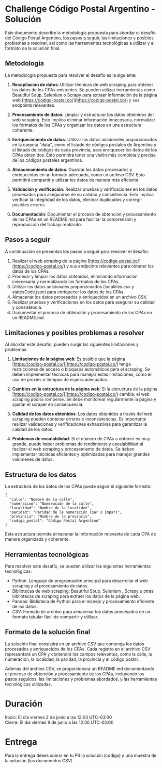 # Challenge Código Postal Argentino - Solución

Este documento describe la metodología propuesta para abordar el desafío del Código Postal Argentino, los pasos a seguir, las limitaciones y posibles problemas a resolver, así como las herramientas tecnológicas a utilizar y el formato de la solución final.

## Metodología

La metodología propuesta para resolver el desafío es la siguiente:

1. **Recopilación de datos**: Utilizar técnicas de web scraping para obtener los datos de los CPAs existentes. Se pueden utilizar herramientas como Beautiful Soup, Selenium o Scrapy para extraer información de la página web [https://codigo-postal.co/](https://codigo-postal.co/) y sus endpoints relevantes.

2. **Procesamiento de datos**: Limpiar y estructurar los datos obtenidos del web scraping. Esto implica eliminar información innecesaria, normalizar los formatos de los CPAs y organizar los datos en una estructura coherente.

3. **Enriquecimiento de datos**: Utilizar los datos adicionales proporcionados en la carpeta "data", como el listado de códigos postales de Argentina y el listado de códigos de cada provincia, para enriquecer los datos de los CPAs obtenidos. Esto permitirá tener una visión más completa y precisa de los códigos postales argentinos.

4. **Almacenamiento de datos**: Guardar los datos procesados y enriquecidos en un formato adecuado, como un archivo CSV. Esto permitirá compartir y utilizar los datos de manera más eficiente.

5. **Validación y verificación**: Realizar pruebas y verificaciones en los datos procesados para asegurarse de su calidad y consistencia. Esto implica verificar la integridad de los datos, eliminar duplicados y corregir posibles errores.

6. **Documentación**: Documentar el proceso de obtención y procesamiento de los CPAs en un README.md para facilitar la comprensión y reproducción del trabajo realizado.

## Pasos a seguir

A continuación se presentan los pasos a seguir para resolver el desafío:

1. Realizar el web scraping de la página [https://codigo-postal.co/](https://codigo-postal.co/) y sus endpoints relevantes para obtener los datos de los CPAs.
2. Procesar y limpiar los datos obtenidos, eliminando información innecesaria y normalizando los formatos de los CPAs.
3. Utilizar los datos adicionales proporcionados (localities.csv y statesCode.json) para enriquecer los datos de los CPAs.
4. Almacenar los datos procesados y enriquecidos en un archivo CSV.
5. Realizar pruebas y verificaciones en los datos para asegurar su calidad y consistencia.
6. Documentar el proceso de obtención y procesamiento de los CPAs en un README.md.

## Limitaciones y posibles problemas a resolver

Al abordar este desafío, pueden surgir las siguientes limitaciones y problemas:

1. **Limitaciones de la página web**: Es posible que la página [https://codigo-postal.co/](https://codigo-postal.co/) tenga restricciones de acceso o bloqueos automáticos para el scraping. Se deben implementar técnicas para manejar estas limitaciones, como el uso de proxies o tiempos de espera adecuados.



2. **Cambios en la estructura de la página web**: Si la estructura de la página [https://codigo-postal.co/](https://codigo-postal.co/) cambia, el web scraping podría romperse. Se debe monitorear regularmente la página y ajustar el scraper en consecuencia.

3. **Calidad de los datos obtenidos**: Los datos obtenidos a través del web scraping pueden contener errores o inconsistencias. Es importante realizar validaciones y verificaciones exhaustivas para garantizar la calidad de los datos.

4. **Problemas de escalabilidad**: Si el número de CPAs a obtener es muy grande, puede haber problemas de rendimiento y escalabilidad al realizar el web scraping y procesamiento de datos. Se deben implementar técnicas eficientes y optimizadas para manejar grandes volúmenes de datos.

## Estructura de los datos

La estructura de los datos de los CPAs puede seguir el siguiente formato:

```
{
  "calle": "Nombre de la calle",
  "numeracion": "Numeración de la calle",
  "localidad": "Nombre de la localidad",
  "paridad": "Paridad de la numeración (par o impar)",
  "provincia": "Nombre de la provincia",
  "codigo_postal": "Código Postal Argentino"
}
```

Esta estructura permite almacenar la información relevante de cada CPA de manera organizada y coherente.

## Herramientas tecnológicas

Para resolver este desafío, se pueden utilizar las siguientes herramientas tecnológicas:

- Python: Lenguaje de programación principal para desarrollar el web scraping y el procesamiento de datos.
- Bibliotecas de web scraping: Beautiful Soup, Selenium , Scrapy u otras bibliotecas de scraping para extraer los datos de la página web.
- Pandas: Biblioteca de Python para el manejo y procesamiento eficiente de los datos.
- CSV: Formato de archivo para almacenar los datos procesados en un formato tabular fácil de compartir y utilizar.

## Formato de la solución final

La solución final consistirá en un archivo CSV que contenga los datos procesados y enriquecidos de los CPAs. Cada registro en el archivo CSV representará un CPA y contendrá los campos relevantes, como la calle, la numeración, la localidad, la paridad, la provincia y el código postal.

Además del archivo CSV, se proporcionará un README.md documentando el proceso de obtención y procesamiento de los CPAs, incluyendo los pasos seguidos, las limitaciones y problemas abordados, y las herramientas tecnológicas utilizadas.

# Duración

Inicio: El día viernes 2 de junio a las 12:00 UTC-03:00  
Cierre: El día viernes 9 de junio a las 12:00 UTC-03:00

# Entrega

Para la entrega debes sumar en tu PR la solución (código) y una muestra de la solución (los documentos CSV)



